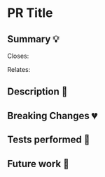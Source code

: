 <!--
Thank you for contributing to this project! You must fill out the information below
before we can review this pull request.

By explaining why you're making a change (or linking to an issue) and what changes
you've made, we can triage your pull request to the best possible team for review.

💡 **TIP**
Remember that you can always open a PR in draft status and fill all the information
afterwards.

Opening a PR in draft allows other team members to know that you are working on
this change, and gives you a place to track your work in progress.

When opening PRs in Draft, **don't assign reviewers until the PR is ready for review**.

Once you are comfortable with the status of the PR and all the tests and CI is green,
you can assign the reviewers to start the review process.
-->

# PR Title

## Summary 💡

<!--
Write a short summary of the changes that this PR introduces and the motivations
-->

<!--
If there's an existing issue for your change, please link to it below inserting a
link or the issue number.

If there's _not_ an existing issue, please open one first if the problem you are
solving needs to be clearly identified, for example is an error message that other
users could get and google it.
-->

Closes:

<!--
If this PR is related to changes produced in other repos, like a Module, please
link them below.
-->

Relates:

## Description 📝

<!--
Let us know what you are changing. Share anything that could provide the most context.

Feel free to add screenshots, code examples, the description could end up in the
release notes to help users adopt the new feature or changes that you are introducing.

Expand on the reasoning behind some decision that you could have made to help reviewers
understand the diff in the PR.
-->

## Breaking Changes 💔

<!--
If this PR introduces Breaking Changes, please include all the relevant information:
- What is changing
- What should the process for updating be
- Include examples if you can
-->

## Tests performed 🧪

<!--
Create a checklist with all the tests that you performed on your changes, being
manual or automated.

If you are opening a Draft PR, you can use the checklist to track the tests that
you want to do and mark them once you have performed them.

Example:

- [ ] Tested the change with SD version X.Y.Z
- [ ] Tested an upgrade from the previous version X
-->

## Future work 🔧

<!--
If there's any future work that could improve or extend on the work you've done
in this PR you can mention it so this PR can be used as context for that.
-->
